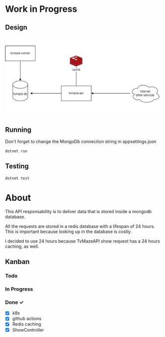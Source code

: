# Work in Progress

## Design

![Design](docs/design.jfif)

## Running

Don't forget to change the MongoDb connection string in appsettings.json

```
dotnet run
```

## Testing

```
dotnet test
```

# About

This API responsability is to deliver data that is stored inside a mongodb database.

All the requests are stored in a redis database with a lifespan of 24 hours. This is important because looking up in the database is costly.

I decided to use 24 hours because TvMazeAPI show request has a 24 hours caching, as well.

## Kanban

### Todo

### In Progress

### Done ✓

- [x] k8s
- [x] github actions
- [x] Redis caching
- [x] ShowController
